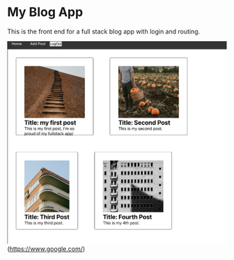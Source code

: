 # My Blog App

This is the front end for a full stack blog app with login and routing.

![screen shot](./public/preview.png)(https://www.google.com/)